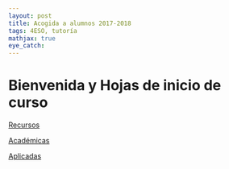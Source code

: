 ```yaml
---
layout: post
title: Acogida a alumnos 2017-2018
tags: 4ESO, tutoría
mathjax: true
eye_catch: 
---
```


# Bienvenida y Hojas de inicio de curso

[Recursos](https://drive.google.com/drive/folders/0B11SccKPScz1cjdXelVKSFppRnM?usp=sharing)

[Académicas](https://marsupial.blinklearning.com/coursePlayer/curso2.php?idcurso=779460&marsupial=1&IDSESSIONDIRECT=0011814729a2afe2513198f7a6526dfd1e92e53ff0563d4c059)

[Aplicadas](https://marsupial.blinklearning.com/coursePlayer/curso2.php?idcurso=804190&marsupial=1&IDSESSIONDIRECT=001181472907866d8ba27d566aa8630ac0694e8a63f566d2089)


